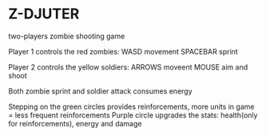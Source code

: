 Z-DJUTER
======

two-players zombie shooting game

Player 1 controls the red zombies:
WASD movement
SPACEBAR sprint

Player 2 controls the yellow soldiers:
ARROWS moveent
MOUSE aim and shoot

Both zombie sprint and soldier attack consumes energy

Stepping on the green circles provides reinforcements, more units in game = less frequent reinforcements
Purple circle upgrades the stats: health(only for reinforcements), energy and damage
